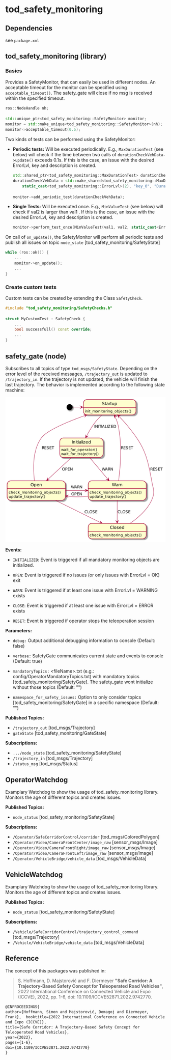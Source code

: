 # tod_safety_monitoring

## Dependencies

see `package.xml`

## tod_safety_monitoring (library)

### Basics

Provides a SafetyMonitor, that can easily be used in different nodes. An acceptable timeout for the monitor can be specified using `acceptable_timeout()`. The safety_gate will close if no msg is received within the specified timeout.

```C++
ros::NodeHandle nh;

std::unique_ptr<tod_safety_monitoring::SafetyMonitor> monitor;
monitor = std::make_unique<tod_safety_monitoring::SafetyMonitor>(nh);
monitor->acceptable_timeout(0.5);
```

Two kinds of tests can be performed using the SafetyMonitor:

* **Periodic tests:** Will be executed periodically. E.g., `MaxDurationTest` (see below) will check if the time between two calls of `durationCheckVehData->update()` exceeds 0.1s. If this is the case, an issue with the desired ErrorLvl, key and description is created.

    ``` C++
    std::shared_ptr<tod_safety_monitoring::MaxDurationTest> durationCheckVehData;
    durationCheckVehData = std::make_shared<tod_safety_monitoring::MaxDurationTest>(0.1,
        static_cast<tod_safety_monitoring::ErrorLvl>(2), "key_0", "Duration Test exceeded");

    monitor->add_periodic_test(durationCheckVehData);
    ```

* **Single Tests:** Will be executed once. E.g., `MinValueTest` (see below) will check if val2 is larger than val1 . If this is the case, an issue with the desired ErrorLvl, key and description is created.

    ``` C++
    monitor->perform_test_once(MinValueTest(val1, val2, static_cast<ErrorLvl>(3), "key_1", "The minimum value was exceeded within a test"));
    ```

On call of `on_update()`, the SafetyMonitor will perform all periodic tests and publish all issues on topic `node_state` [tod_safety_monitoring/SafetyState]

```C++
while (ros::ok()) {
    ...
    monitor->on_update();
    ...
}
```

### Create custom tests

Custom tests can be created by extending the Class `SafetyCheck`.

```C++
#include "tod_safety_monitoring/SafetyChecks.h"

struct MyCustomTest : SafetyCheck {
    ...
    bool successfull() const override;
    ...
}
```

## safety_gate (node)

Subscribes to all topics of type `tod_msgs/SafetyState`. Depending on the error level of the received messages, `/trajectory_out` is updated to `/trajectory_in`.
If the trajectory is not updated, the vehicle will finish the last trajectory. The behavior is implemented according to the following state machine:

![State Machine](docs/state_machine.png)

**Events:**

* `INITIALIZED`: Event is triggered if all mandatory monitoring objects are initialized.

* `OPEN`: Event is triggered if no issues (or only issues with ErrorLvl = OK) exit

* `WARN`: Event is triggered if at least one issue with ErrorLvl = WARNING exists

* `CLOSE`: Event is triggered if at least one issue with ErrorLvl = ERROR exists

* `RESET`: Event is triggered if operator stops the teleoperation session

**Parameters:**

* `debug:` Output additional debugging information to console (Default: false)

* `verbose:` SafetyGate communicates current state and events to console (Default: true)

* `mandatoryTopics:` \<fileName\>.txt (e.g.: config/OperatorMandatoryTopics.txt) with mandatory topics [tod_safety_monitoring/SafetyGate]. The safety_gate wont initialize without those topics (Default: "")

* `namespace_for_safety_issues:` Option to only consider topics [tod_safety_monitoring/SafetyGate] in a specific namespace (Default: "")

**Published Topics:**

* `/trajectory_out` [tod_msgs/Trajectory]
* `gateState` [tod_safety_monitoring/GateState]

**Subscriptions:**

* `.../node_state` [tod_safety_monitoring/SafetyState] 
* `/trajectory_in` [tod_msgs/Trajectory]
* `/status_msg` [tod_msgs/Status]

## OperatorWatchdog

Examplary Watchdog to show the usage of tod_safety_monitoring library. Monitors the age of different topics and creates issues.

**Published Topics:**

* `node_status` [tod_safety_monitoring/SafetyState] 

**Subscriptions:**

* `/Operator/SafeCorridorControl/corridor` [tod_msgs/ColoredPolygon]
* `/Operator/Video/CameraFrontCenter/image_raw` [sensor_msgs/Image]
* `/Operator/Video/CameraFrontRight/image_raw` [sensor_msgs/Image]
* `/Operator/Video/CameraFrontLeft/image_raw` [sensor_msgs/Image]
* `/Operator/VehicleBridge/vehicle_data` [tod_msgs/VehicleData]

## VehicleWatchdog

Examplary Watchdog to show the usage of tod_safety_monitoring library. Monitors the age of different topics and creates issues.

**Published Topics:**

* `node_status` [tod_safety_monitoring/SafetyState] 

**Subscriptions:**

* `/Vehicle/SafeCorridorControl/trajectory_control_command` [tod_msgs/Trajectory]
* `/Vehicle/VehicleBridge/vehicle_data` [tod_msgs/VehicleData]

## Reference

The concept of this packages was published in:

> S. Hoffmann, D. Majstorović and F. Diermeyer
> **"Safe Corridor: A Trajectory-Based Safety Concept for Teleoperated Road Vehicles"**, 
> 2022 International Conference on Connected Vehicle and Expo (ICCVE), 2022, pp. 1-6, doi: 10.1109/ICCVE52871.2022.9742770.

    @INPROCEEDINGS{
    author={Hoffmann, Simon and Majstorović, Domagoj and Diermeyer, Frank},  booktitle={2022 International Conference on Connected Vehicle and Expo (ICCVE)}, 
    title={Safe Corridor: A Trajectory-Based Safety Concept for Teleoperated Road Vehicles}, 
    year={2022},
    pages={1-6},
    doi={10.1109/ICCVE52871.2022.9742770}
    }
